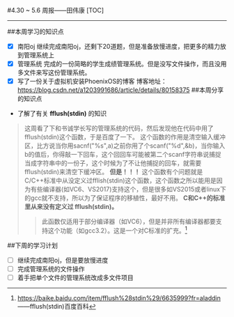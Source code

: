 #4.30 ~ 5.6 周报——田伟康
[TOC]

-----
##本周学习的知识点
- [x] 南阳oj
继续完成南阳oj，还剩下20道题，但是准备放慢进度，把更多的精力放到管理系统上
- [x] 管理系统
完成的一份简略的学生成绩管理系统。但是没写文件操作，而且没用多文件来写这份管理系统。
- [x] 写了一份关于虚拟机安装PhoenixOS的博客
博客地址：https://blog.csdn.net/a1203991686/article/details/80158375
##本周分享的知识点
* 了解了有关 **fflush(stdin)** 的知识

>这周看了下和书诚学长写的管理系统的代码，然后发现他在代码中用了fflush(stdin)这个函数，于是百度了一下。
这个函数的作用是清空输入缓冲区，比方说当你用sacnf("%s",a)之前你用了个scanf("%d",&b)，当你输入b的值后，你得敲一下回车，这个回回车可能被第二个scanf字符串说捕捉当成字符串中的一份子，这个时候为了不让他捕捉的回车，就需要fflush(stdin)来清空下缓冲区。
**但是！！！** 这个函数有个问题就是C/C++标准中从没定义过fflish(stdin)这个函数，这个函数之所以能用是因为有些编译器(如VC6、VS2017)支持这个，但是很多如VS2015或者linux下的gcc就不支持，所以为了保证程序的移植性，最好不用。
**C和C++的标准里从来没有定义过 fflush(stdin)。**
>>此函数仅适用于部分编译器（如VC6），但是并非所有编译器都要支持这个功能（如gcc3.2）。这是一个对C标准的扩充。[^fflush(stdin)百度百科]

##下周的学习计划
- [ ] 继续完成南阳oj，但是要放慢进度
- [ ] 完成管理系统的文件操作
- [ ] 着手把单个文件的管理系统改成多文件项目

[^fflush(stdin)百度百科]:https://baike.baidu.com/item/fflush%28stdin%29/6635999?fr=aladdin ——fflush(stdin)百度百科
